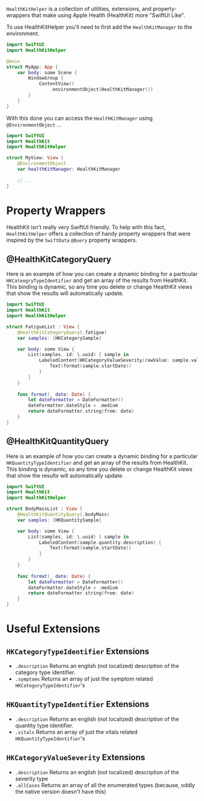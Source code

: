 `HealthKitHelper` is a collection of utilities, extensions, and property-wrappers that make using Apple Health (HealthKit) more "SwiftUI Like".

To use HealthKitHelper you'll need to first add the `HealthKitManager` to the environment.  

```swift
import SwiftUI
import HealthKitHelper

@main
struct MyApp: App {
    var body: some Scene {
        WindowGroup {
            ContentView()
                .environmentObject(HealthKitManager())
        }
    }
}
```

With this done you can access the `HealthKitManager` using `@EnvironmentObject` ...

```swift
import SwiftUI
import HealthKit
import HealthKitHelper

struct MyView: View {
    @EnvironmentObject 
    var healthKitManager: HealthKitManager
    
    // ...
}
```

# Property Wrappers
HealthKit isn't really very SwiftUI friendly.  To help with this fact, `HealthKitHelper` offers a collection of 
handy property wrappers that were inspired by the `SwiftData` `@Query` property wrappers.

## @HealthKitCategoryQuery
Here is an example of how you can create a dynamic binding for a particular `HKCateogryTypeIdentifier` and get 
an array of the results from HealthKit.  This binding is dynamic, so any time you delete or change HealthKit 
views that show the results will automatically update.

```swift
import SwiftUI
import HealthKit
import HealthKitHelper

struct FatigueList : View {
    @HealthKitCategoryQuery(.fatigue)
    var samples: [HKCategorySample]

    var body: some View {
        List(samples, id: \.uuid) { sample in
            LabeledContent(HKCategoryValueSeverity(rawValue: sample.value)!.description) {
                Text(format(sample.startDate))
            }
        }
    }
    
    func format(_ date: Date) {
        let dateFormatter = DateFormatter()
        dateFormatter.dateStyle = .medium
        return dateFormatter.string(from: date)
    }
}
```

## @HealthKitQuantityQuery
Here is an example of how you can create a dynamic binding for a particular `HKQuantityTypeIdentifier` and get 
an array of the results from HealthKit.  This binding is dynamic, so any time you delete or change HealthKit 
views that show the results will automatically update.

```swift
import SwiftUI
import HealthKit
import HealthKitHelper

struct BodyMassList : View {
    @HealthKitQuantityQuery(.bodyMass)
    var samples: [HKQuantitySample]

    var body: some View {
        List(samples, id: \.uuid) { sample in
            LabeledContent(sample.quantity.description) {
                Text(format(sample.startDate))
            }
        }
    }
    
    func format(_ date: Date) {
        let dateFormatter = DateFormatter()
        dateFormatter.dateStyle = .medium
        return dateFormatter.string(from: date)
    }
}
```

# Useful Extensions

## `HKCategoryTypeIdentifier` Extensions

* `.description` Returns an english (not localized) description of the category type identifier.
* `.symptoms` Returns an array of just the symptom related `HKCategoryTypeIdentifier`'s


## `HKQuantityTypeIdentifier` Extensions

* `.description` Returns an english (not localized) description of the quantity type identifier.
* `.vitals` Returns an array of just the vitals related `HKQuantityTypeIdentifier`'s

## `HKCategoryValueSeverity` Extensions

* `.description` Returns an english (not localized) description of the severity type
* `.allCases` Returns an array of all the enumerated types (because, oddly the native version doesn't have this)
